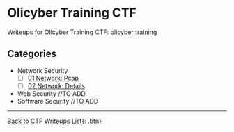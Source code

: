 # Olicyber Training CTF

Writeups for Olicyber Training CTF: [olicyber training](<https://training.olicyber.it/>)

## Categories


- Network Security
   - [ ] [01 Network: Pcap](</olicyber-training/network/01-Pcap/01.md>)
   - [ ] [02 Network: Details](</olicyber-training/network/02-Details/02.md>)

- Web Security
   //TO ADD
- Software Security
   //TO ADD
 

---
[Back to CTF Writeups List](</README.md>){: .btn}
